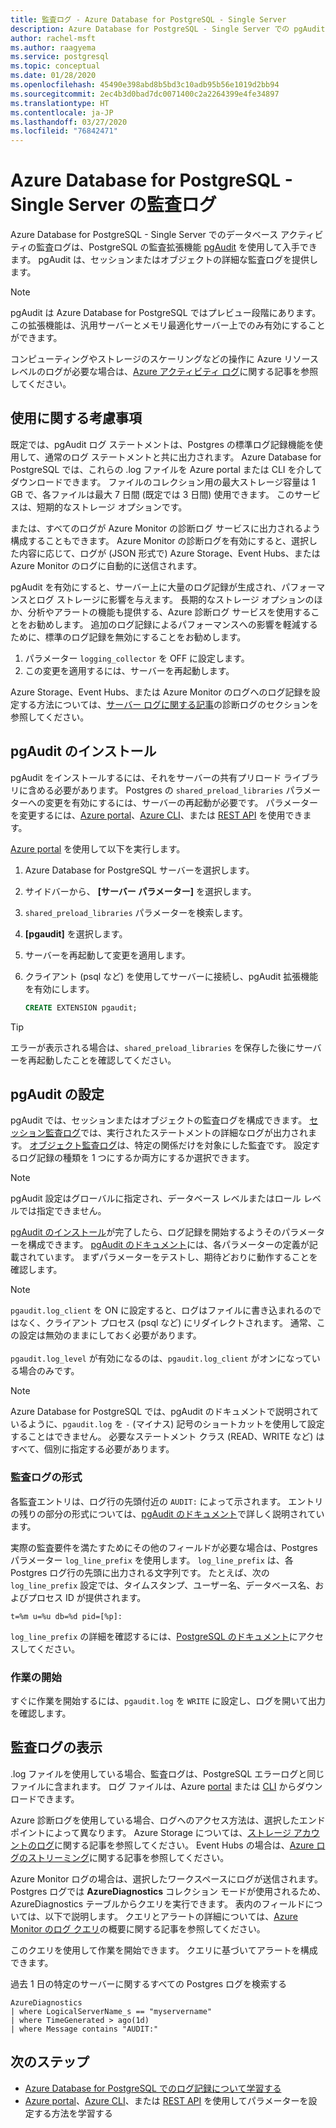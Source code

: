 ```yaml
---
title: 監査ログ - Azure Database for PostgreSQL - Single Server
description: Azure Database for PostgreSQL - Single Server での pgAudit 監査ログの概念。
author: rachel-msft
ms.author: raagyema
ms.service: postgresql
ms.topic: conceptual
ms.date: 01/28/2020
ms.openlocfilehash: 45490e398abd8b5bd3c10adb95b56e1019d2bb94
ms.sourcegitcommit: 2ec4b3d0bad7dc0071400c2a2264399e4fe34897
ms.translationtype: HT
ms.contentlocale: ja-JP
ms.lasthandoff: 03/27/2020
ms.locfileid: "76842471"
---
```

# <a name="audit-logging-in-azure-database-for-postgresql---single-server"></a>Azure Database for PostgreSQL - Single Server の監査ログ

Azure Database for PostgreSQL - Single Server でのデータベース アクティビティの監査ログは、PostgreSQL の監査拡張機能 [pgAudit](https://www.pgaudit.org/) を使用して入手できます。 pgAudit は、セッションまたはオブジェクトの詳細な監査ログを提供します。

> [!NOTE]
> pgAudit は Azure Database for PostgreSQL ではプレビュー段階にあります。
> この拡張機能は、汎用サーバーとメモリ最適化サーバー上でのみ有効にすることができます。

コンピューティングやストレージのスケーリングなどの操作に Azure リソースレベルのログが必要な場合は、[Azure アクティビティ ログ](../azure-monitor/platform/platform-logs-overview.md)に関する記事を参照してください。

## <a name="usage-considerations"></a>使用に関する考慮事項
既定では、pgAudit ログ ステートメントは、Postgres の標準ログ記録機能を使用して、通常のログ ステートメントと共に出力されます。 Azure Database for PostgreSQL では、これらの .log ファイルを Azure portal または CLI を介してダウンロードできます。 ファイルのコレクション用の最大ストレージ容量は 1 GB で、各ファイルは最大 7 日間 (既定では 3 日間) 使用できます。 このサービスは、短期的なストレージ オプションです。

または、すべてのログが Azure Monitor の診断ログ サービスに出力されるよう構成することもできます。 Azure Monitor の診断ログを有効にすると、選択した内容に応じて、ログが (JSON 形式で) Azure Storage、Event Hubs、または Azure Monitor のログに自動的に送信されます。

pgAudit を有効にすると、サーバー上に大量のログ記録が生成され、パフォーマンスとログ ストレージに影響を与えます。 長期的なストレージ オプションのほか、分析やアラートの機能も提供する、Azure 診断ログ サービスを使用することをお勧めします。 追加のログ記録によるパフォーマンスへの影響を軽減するために、標準のログ記録を無効にすることをお勧めします。

   1. パラメーター `logging_collector` を OFF に設定します。 
   2. この変更を適用するには、サーバーを再起動します。

Azure Storage、Event Hubs、または Azure Monitor のログへのログ記録を設定する方法については、[サーバー ログに関する記事](concepts-server-logs.md)の診断ログのセクションを参照してください。

## <a name="installing-pgaudit"></a>pgAudit のインストール

pgAudit をインストールするには、それをサーバーの共有プリロード ライブラリに含める必要があります。 Postgres の `shared_preload_libraries` パラメーターへの変更を有効にするには、サーバーの再起動が必要です。 パラメーターを変更するには、[Azure portal](howto-configure-server-parameters-using-portal.md)、[Azure CLI](howto-configure-server-parameters-using-cli.md)、または [REST API](/rest/api/postgresql/configurations/createorupdate) を使用できます。

[Azure portal](https://portal.azure.com) を使用して以下を実行します。

   1. Azure Database for PostgreSQL サーバーを選択します。
   2. サイドバーから、 **[サーバー パラメーター]** を選択します。
   3. `shared_preload_libraries` パラメーターを検索します。
   4. **[pgaudit]** を選択します。
   5. サーバーを再起動して変更を適用します。

   6. クライアント (psql など) を使用してサーバーに接続し、pgAudit 拡張機能を有効にします。
      ```SQL
      CREATE EXTENSION pgaudit;
      ```

> [!TIP]
> エラーが表示される場合は、`shared_preload_libraries` を保存した後にサーバーを再起動したことを確認してください。

## <a name="pgaudit-settings"></a>pgAudit の設定

pgAudit では、セッションまたはオブジェクトの監査ログを構成できます。 [セッション監査ログ](https://github.com/pgaudit/pgaudit/blob/master/README.md#session-audit-logging)では、実行されたステートメントの詳細なログが出力されます。 [オブジェクト監査ログ](https://github.com/pgaudit/pgaudit/blob/master/README.md#object-audit-logging)は、特定の関係だけを対象にした監査です。 設定するログ記録の種類を 1 つにするか両方にするか選択できます。 

> [!NOTE]
> pgAudit 設定はグローバルに指定され、データベース レベルまたはロール レベルでは指定できません。

[pgAudit のインストール](#installing-pgaudit)が完了したら、ログ記録を開始するようそのパラメーターを構成できます。 [pgAudit のドキュメント](https://github.com/pgaudit/pgaudit/blob/master/README.md#settings)には、各パラメーターの定義が記載されています。 まずパラメーターをテストし、期待どおりに動作することを確認します。

> [!NOTE]
> `pgaudit.log_client` を ON に設定すると、ログはファイルに書き込まれるのではなく、クライアント プロセス (psql など) にリダイレクトされます。 通常、この設定は無効のままにしておく必要があります。 <br> <br>
> `pgaudit.log_level` が有効になるのは、`pgaudit.log_client` がオンになっている場合のみです。

> [!NOTE]
> Azure Database for PostgreSQL では、pgAudit のドキュメントで説明されているように、`pgaudit.log` を `-` (マイナス) 記号のショートカットを使用して設定することはできません。 必要なステートメント クラス (READ、WRITE など) はすべて、個別に指定する必要があります。

### <a name="audit-log-format"></a>監査ログの形式
各監査エントリは、ログ行の先頭付近の `AUDIT:` によって示されます。 エントリの残りの部分の形式については、[pgAudit のドキュメント](https://github.com/pgaudit/pgaudit/blob/master/README.md#format)で詳しく説明されています。

実際の監査要件を満たすためにその他のフィールドが必要な場合は、Postgres パラメーター `log_line_prefix` を使用します。 `log_line_prefix` は、各 Postgres ログ行の先頭に出力される文字列です。 たとえば、次の `log_line_prefix` 設定では、タイムスタンプ、ユーザー名、データベース名、およびプロセス ID が提供されます。

```
t=%m u=%u db=%d pid=[%p]:
```

`log_line_prefix` の詳細を確認するには、[PostgreSQL のドキュメント](https://www.postgresql.org/docs/current/runtime-config-logging.html#GUC-LOG-LINE-PREFIX)にアクセスしてください。

### <a name="getting-started"></a>作業の開始
すぐに作業を開始するには、`pgaudit.log` を `WRITE` に設定し、ログを開いて出力を確認します。 

## <a name="viewing-audit-logs"></a>監査ログの表示
.log ファイルを使用している場合、監査ログは、PostgreSQL エラーログと同じファイルに含まれます。 ログ ファイルは、Azure [portal](howto-configure-server-logs-in-portal.md) または [CLI](howto-configure-server-logs-using-cli.md) からダウンロードできます。 

Azure 診断ログを使用している場合、ログへのアクセス方法は、選択したエンドポイントによって異なります。 Azure Storage については、[ストレージ アカウントのログ](../azure-monitor/platform/resource-logs-collect-storage.md)に関する記事を参照してください。 Event Hubs の場合は、[Azure ログのストリーミング](../azure-monitor/platform/resource-logs-stream-event-hubs.md)に関する記事を参照してください。

Azure Monitor ログの場合は、選択したワークスペースにログが送信されます。 Postgres ログでは **AzureDiagnostics** コレクション モードが使用されるため、AzureDiagnostics テーブルからクエリを実行できます。 表内のフィールドについては、以下で説明します。 クエリとアラートの詳細については、[Azure Monitor のログ クエリ](../azure-monitor/log-query/log-query-overview.md)の概要に関する記事を参照してください。

このクエリを使用して作業を開始できます。 クエリに基づいてアラートを構成できます。

過去 1 日の特定のサーバーに関するすべての Postgres ログを検索する
```
AzureDiagnostics
| where LogicalServerName_s == "myservername"
| where TimeGenerated > ago(1d) 
| where Message contains "AUDIT:"
```

## <a name="next-steps"></a>次のステップ
- [Azure Database for PostgreSQL でのログ記録について学習する](concepts-server-logs.md)
- [Azure portal](howto-configure-server-parameters-using-portal.md)、[Azure CLI](howto-configure-server-parameters-using-cli.md)、または [REST API](/rest/api/postgresql/configurations/createorupdate) を使用してパラメーターを設定する方法を学習する
